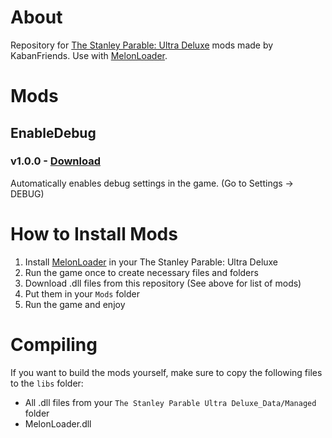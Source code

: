 # About
Repository for [The Stanley Parable: Ultra Deluxe](https://store.steampowered.com/app/1703340/The_Stanley_Parable_Ultra_Deluxe/) mods made by KabanFriends. Use with [MelonLoader](https://github.com/LavaGang/MelonLoader).

# Mods
## EnableDebug
### v1.0.0 - [Download](https://github.com/KabanFriends/TSPUD-Mods/raw/master/Releases/EnableDebug.dll)
Automatically enables debug settings in the game. (Go to Settings → DEBUG)

# How to Install Mods
1. Install [MelonLoader](https://github.com/LavaGang/MelonLoader) in your The Stanley Parable: Ultra Deluxe
1. Run the game once to create necessary files and folders
1. Download .dll files from this repository (See above for list of mods)
1. Put them in your `Mods` folder
1. Run the game and enjoy

# Compiling
If you want to build the mods yourself, make sure to copy the following files to the `libs` folder:
- All .dll files from your `The Stanley Parable Ultra Deluxe_Data/Managed` folder
- MelonLoader.dll
